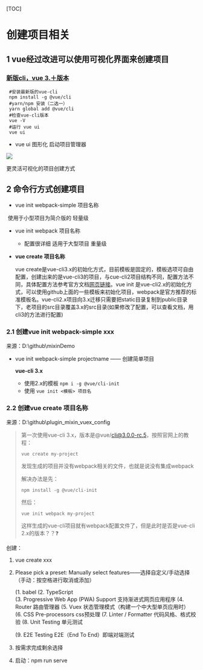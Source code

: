 [TOC]

# 创建项目相关

## 1 vue经过改进可以使用可视化界面来创建项目

### [新版cli，vue 3.＋版本](https://yq.aliyun.com/articles/622961)

```
 #安装最新版的vue-cli
 npm install -g @vue/cli
 #yarn/npm 安装（二选一） 
 yarn global add @vue/cli
 #检查vue-cli版本
 vue -V
 #运行 vue ui
 vue ui
```

- vue ui 图形化 启动项目管理器

![](D:\文件\前端\笔记\vueStudy\images\vue-ui.PNG)

更灵活可视化的项目创建方式

## 2 命令行方式创建项目

- vue init webpack-simple 项目名称

​        使用于小型项目为简介版的 轻量级

- vue init webpack 项目名称

  - 配置很详细 适用于大型项目 重量级

- **vue create 项目名称**

  vue create是vue-cli3.x的初始化方式，目前模板是固定的，模板选项可自由配置，创建出来的是vue-cli3的项目，与cue-cli2项目结构不同，配置方法不同，具体配置方法参考官方文档[网页链接](https://cli.vuejs.org/zh/guide/)。vue init 是vue-cli2.x的初始化方式，可以使用github上面的一些模板来初始化项目，webpack是官方推荐的标准模板名。vue-cli2.x项目向3.x迁移只需要把static目录复制到public目录下，老项目的src目录覆盖3.x的src目录(如果修改了配置，可以查看文档，用cli3的方法进行配置) 

### 2.1 创建vue init webpack-simple xxx

来源：D:\github\mixinDemo

- vue init webpack-simple projectname  ——  创建简单项目

  **vue-cli 3.x**

  - 使用2.x的模板 ```npm i -g @vue/cli-init```
  - 使用 ```vue init <模板> 项目名```

###  2.2 创建**vue create 项目名称**

来源：D:\github\plugin_mixin_vuex_config

> 第一次使用vue-cli 3.x，版本是@vue/cli@3.0.0-rc.5，按照官网上的教程：
>
> ```
> vue create my-project
> ```
>
> 发现生成的项目并没有webpack相关的文件，也就是说没有集成webpack
>
> 解决办法是先：
>
> ```
> npm install -g @vue/cli-init
> ```
>
> 然后：
>
> ```
> vue init webpack my-project
> ```
>
> 这样生成的vue-cli项目就有webpack配置文件了，但是此时是否是vue-cli 2.x的版本？？:question:

创建：

1. vue create xxx

2. Please pick a preset: Manually select features——选择自定义/手动选择（手动：按空格进行取消或添加）

   (1. babel
   (2. TypeScript  
   (3. Progressive Web App (PWA) Support  支持渐进式网页应用程序
   (4. Router 路由管理器
   (5. Vuex 状态管理模式（构建一个中大型单页应用时）
   (6. CSS Pre-processors css预处理
   (7. Linter / Formatter 代码风格、格式校验
   (8. Unit Testing 单元测试

   (9. E2E Testing E2E（End To End）即端对端测试

3. 按需求完成剩余选择

4. 启动：npm run serve